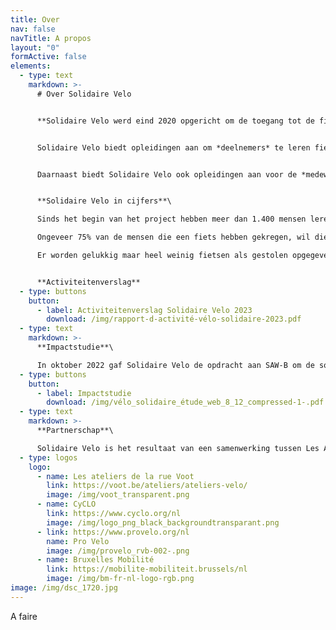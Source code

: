 ```yaml
---
title: Over
nav: false
navTitle: A propos
layout: "0"
formActive: false
elements:
  - type: text
    markdown: >-
      # Over Solidaire Velo


      **Solidaire Velo werd eind 2020 opgericht om de toegang tot de fiets in Brussel te vergemakkelijken. Het project richt zich tot Brusselse verenigingen waarvan de gebruikers of leden geen of moeilijk toegang hebben tot de fiets omwille van culturele, sociale, economische of gendergerelateerde redenen.**


      Solidaire Velo biedt opleidingen aan om *deelnemers* te leren fietsen (tout-court en/of in het verkeer) en om hun fiets te leren onderhouden. Het project stelt ook opgeknapte fietsen ter beschikking die de deelnemers een jaar lang kunnen gebruiken en na afloop kunnen kopen. 


      Daarnaast biedt Solidaire Velo ook opleidingen aan voor de *medewerkers* van de vereniging zodat zij zelf hun eigen fietsproject kunnen vormgeven: het leren fietsen, het begeleiden van een groep in het verkeer, basismechanica, het organiseren van een fietsuitstap, het uitstippelen van een route etc.


      **Solidaire Velo in cijfers**\

      Sinds het begin van het project hebben meer dan 1.400 mensen leren fietsen, een opgeknapte fiets gekregen en geleerd hoe ze die goed kunnen onderhouden.\

      Ongeveer 75% van de mensen die een fiets hebben gekregen, wil die kopen nadat ze hem een jaar hebben gebruikt. De anderen leveren de fiets in zodat voor aan een andere deelnemer kan dienen.\

      Er worden gelukkig maar heel weinig fietsen als gestolen opgegeven (2%).


      **Activiteitenverslag**
  - type: buttons
    button:
      - label: Activiteitenverslag Solidaire Velo 2023
        download: /img/rapport-d-activité-vélo-solidaire-2023.pdf
  - type: text
    markdown: >-
      **Impactstudie**\

      In oktober 2022 gaf Solidaire Velo de opdracht aan SAW-B om de sociale impact van het project te beoordelen.
  - type: buttons
    button:
      - label: Impactstudie
        download: /img/vélo_solidaire_étude_web_8_12_compressed-1-.pdf
  - type: text
    markdown: >-
      **Partnerschap**\

      Solidaire Velo is het resultaat van een samenwerking tussen Les Ateliers de la rue Voot, CyCLO en Pro Velo. Het wordt gefinancierd door Brussel Mobiliteit.
  - type: logos
    logo:
      - name: Les ateliers de la rue Voot
        link: https://voot.be/ateliers/ateliers-velo/
        image: /img/voot_transparent.png
      - name: CyCLO
        link: https://www.cyclo.org/nl
        image: /img/logo_png_black_backgroundtransparant.png
      - link: https://www.provelo.org/nl
        name: Pro Velo
        image: /img/provelo_rvb-002-.png
      - name: Bruxelles Mobilité
        link: https://mobilite-mobiliteit.brussels/nl
        image: /img/bm-fr-nl-logo-rgb.png
image: /img/dsc_1720.jpg
---
```

A﻿ faire

